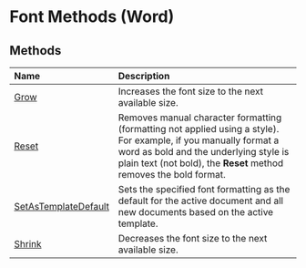 
# Font Methods (Word)

## Methods



|**Name**|**Description**|
|:-----|:-----|
|[Grow](0bce9195-07df-d604-9208-1b1222a81b3e.md)|Increases the font size to the next available size.|
|[Reset](4e06c982-7b2b-03b2-b5c7-46370cb60044.md)|Removes manual character formatting (formatting not applied using a style). For example, if you manually format a word as bold and the underlying style is plain text (not bold), the  **Reset** method removes the bold format.|
|[SetAsTemplateDefault](91c32f0a-52bd-cddf-9ce1-362bc205d234.md)|Sets the specified font formatting as the default for the active document and all new documents based on the active template.|
|[Shrink](6a4ca959-07df-2b17-f59e-c6cf1f6236c6.md)|Decreases the font size to the next available size.|
